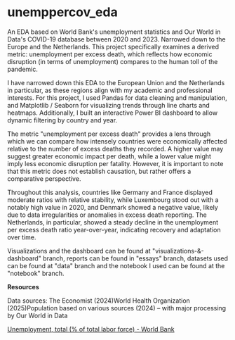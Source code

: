 # unemppercov_eda
An EDA based on World Bank's unemployment statistics and Our World in Data's COVID-19 database between 2020 and 2023. Narrowed down to the Europe and the Netherlands. This project specifically examines a derived metric: unemployment per excess death, which reflects how economic disruption (in terms of unemployment) compares to the human toll of the pandemic.

I have narrowed down this EDA to the European Union and the Netherlands in particular, as these regions align with my academic and professional interests. For this project, I used Pandas for data cleaning and manipulation, and Matplotlib / Seaborn for visualizing trends through line charts and heatmaps. Additionally, I built an interactive Power BI dashboard to allow dynamic filtering by country and year.

The metric "unemployment per excess death" provides a lens through which we can compare how intensely countries were economically affected relative to the number of excess deaths they recorded. A higher value may suggest greater economic impact per death, while a lower value might imply less economic disruption per fatality. However, it is important to note that this metric does not establish causation, but rather offers a comparative perspective.

Throughout this analysis, countries like Germany and France displayed moderate ratios with relative stability, while Luxembourg stood out with a notably high value in 2020, and Denmark showed a negative value, likely due to data irregularities or anomalies in excess death reporting. The Netherlands, in particular, showed a steady decline in the unemployment per excess death ratio year-over-year, indicating recovery and adaptation over time.

Visualizations and the dashboard can be found at "visualizations-&-dashboard" branch, reports can be found in "essays" branch, datasets used can be found at "data" branch and the notebook I used can be found at the "notebook" branch.

**Resources**

Data sources: The Economist (2024)World Health Organization (2025)Population based on various sources (2024) – with major processing by Our World in Data


[Unemployment, total (% of total labor force) - World Bank](https://data.worldbank.org/indicator/SL.UEM.TOTL.ZS)

 
